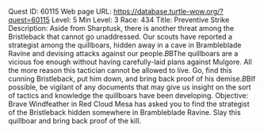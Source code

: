 Quest ID: 60115
Web page URL: https://database.turtle-wow.org/?quest=60115
Level: 5
Min Level: 3
Race: 434
Title: Preventive Strike
Description: Aside from Sharptusk, there is another threat among the Bristleback that cannot go unaddressed. Our scouts have reported a strategist among the quillboars, hidden away in a cave in Brambleblade Ravine and devising attacks against our people.$B$BThe quillboars are a vicious foe enough without having carefully-laid plans against Mulgore. All the more reason this tactician cannot be allowed to live. Go, find this cunning Bristleback, put him down, and bring back proof of his demise.$B$BIf possible, be vigilant of any documents that may give us insight on the sort of tactics and knowledge the quillboars have been developing.
Objective: Brave Windfeather in Red Cloud Mesa has asked you to find the strategist of the Bristleback hidden somewhere in Brambleblade Ravine. Slay this quillboar and bring back proof of the kill.
